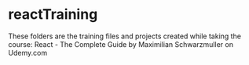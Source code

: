 # reactTraining

These folders are the training files and projects created while taking the course: React - The Complete Guide by Maximilian Schwarzmuller on Udemy.com
